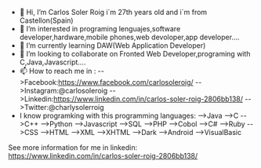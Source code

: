 - 👋 Hi, I’m Carlos Soler Roig i´m 27th years old and i´m from Castellon(Spain)
- 👀 I’m interested in programing lenguajes,software developer,hardware,mobile phones,web devoloper,app developer....
- 🌱 I’m currently learning DAW(Web Application Developer)
- 💞️ I’m looking to collaborate on Fronted Web Developer,programing with C,Java,Javascript.... 
- 📫 How to reach me in :
      -->Facebook:https://www.facebook.com/carlosoleroig/
      -->Instagram:@carlosoleroig
      -->Linkedin:https://www.linkedin.com/in/carlos-soler-roig-2806bb138/
      -->Twitter:@charlysolerroig
- I know programking with this programming languages:
    -->Java
    -->C
    -->C++
    -->Python
    -->Javascript
    -->SQL
    -->PHP
    -->Cobol
    -->C#
    -->Ruby
    -->CSS
    -->HTML
    -->XML
    -->XHTML
    -->Dark
    -->Android
    -->VisualBasic
    
See more information for me in linkedin: https://www.linkedin.com/in/carlos-soler-roig-2806bb138/<!---
Preda7or0fSouls/Preda7or0fSouls is a ✨ special ✨ repository because its `README.md` (this file) appears on your GitHub profile.
You can click the Preview link to take a look at your changes.
--->
